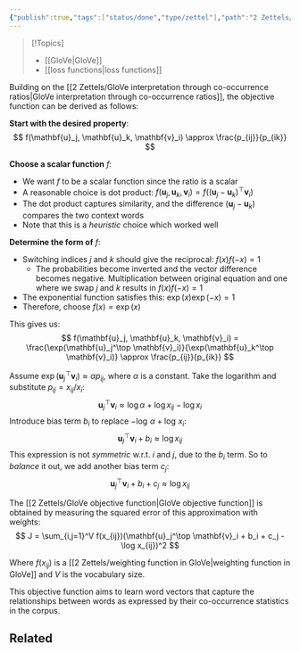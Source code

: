 ```yaml
---
{"publish":true,"tags":["status/done","type/zettel"],"path":"2 Zettels/derive the GloVe objective function.md","permalink":"/2-zettels/derive-the-glo-ve-objective-function/","PassFrontmatter":true}
---
```




> [!Topics]
> - [[GloVe\|GloVe]]
> - [[loss functions\|loss functions]]

Building on the [[2 Zettels/GloVe interpretation through co-occurrence ratios\|GloVe interpretation through co-occurrence ratios]], the objective function can be derived as follows:

**Start with the desired property**:
$$
f(\mathbf{u}_j, \mathbf{u}_k, \mathbf{v}_i) \approx \frac{p_{ij}}{p_{ik}}
$$

**Choose a scalar function** $f$:
   - We want $f$ to be a scalar function since the ratio is a scalar
   - A reasonable choice is dot product: $f(\mathbf{u}_j, \mathbf{u}_k, \mathbf{v}_i) = f((\mathbf{u}_j - \mathbf{u}_k)^\top \mathbf{v}_i)$
   - The dot product captures similarity, and the difference $(\mathbf{u}_j - \mathbf{u}_k)$ compares the two context words
   - Note that this is a *heuristic* choice which worked well

**Determine the form of** $f$:
   - Switching indices $j$ and $k$ should give the reciprocal: $f(x)f(-x) = 1$
	   - The probabilities become inverted and the vector difference becomes negative. Multiplication between original equation and one where we swap $j$ and $k$ results in $f(x)f(-x)=1$
   - The exponential function satisfies this: $\exp(x)\exp(-x) = 1$
   - Therefore, choose $f(x) = \exp(x)$

This gives us:
$$
f(\mathbf{u}_j, \mathbf{u}_k, \mathbf{v}_i) = \frac{\exp(\mathbf{u}_j^\top \mathbf{v}_i)}{\exp(\mathbf{u}_k^\top \mathbf{v}_i)} \approx \frac{p_{ij}}{p_{ik}}
$$

Assume $\exp(\mathbf{u}_j^\top \mathbf{v}_i) \approx \alpha p_{ij}$, where $\alpha$ is a constant. Take the logarithm and substitute $p_{ij} = x_{ij}/x_i$:
$$
\mathbf{u}_j^\top \mathbf{v}_i \approx \log \alpha + \log x_{ij} - \log x_i
$$
Introduce bias term $b_i$ to replace $- \log\, \alpha + \log\, x_i$:
$$
\mathbf{u}_j^\top \mathbf{v}_i + b_i \approx \log x_{ij}
$$
This expression is not *symmetric* w.r.t. $i$ and $j$, due to the $b_i$ term. So to *balance* it out, we add another bias term $c_j$:
$$
\mathbf{u}_j^\top \mathbf{v}_i + b_i + c_j \approx \log x_{ij}
$$
   
The [[2 Zettels/GloVe objective function\|GloVe objective function]] is obtained by measuring the squared error of this approximation with weights:
$$
J = \sum_{i,j=1}^V f(x_{ij})(\mathbf{u}_j^\top \mathbf{v}_i + b_i + c_j - \log x_{ij})^2
$$

Where $f(x_{ij})$ is a [[2 Zettels/weighting function in GloVe\|weighting function in GloVe]] and $V$ is the vocabulary size.

This objective function aims to learn word vectors that capture the relationships between words as expressed by their co-occurrence statistics in the corpus.

## Related

